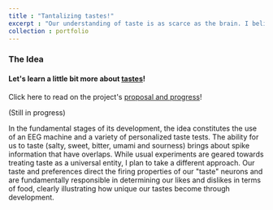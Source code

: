 ```yaml
---
title : "Tantalizing tastes!"
excerpt : "Our understanding of taste is as scarce as the brain. I believe that in a lot of ways, food is a language that can be understood globally and has to be deconstructed via posessing a greater understanding of our neuronal networks. </br><img src='/images/tongue.png'>"
collection : portfolio
---
```


### The Idea

#### Let's learn a little bit more about [tastes](https://www.youtube.com/watch?v=AujY-Fkx5z8&feature=youtu.be)!

Click here to read on the project's [proposal and progress](https://kristy-mualim.squarespace.com/)! 

(Still in progress)

In the fundamental stages of its development, the idea constitutes the use of an EEG machine and a variety of personalized taste tests. The ability for us to taste (salty, sweet, bitter, umami and sourness) brings about spike information that have overlaps. While usual experiments are geared towards treating taste as a universal entity, I plan to take a different approach. Our taste and preferences direct the firing properties of our "taste" neurons and are fundamentally responsible in determining our likes and dislikes in terms of food, clearly illustrating how unique our tastes become through development. 
